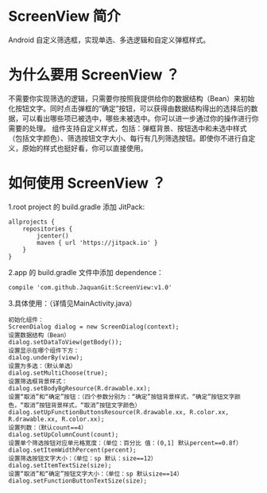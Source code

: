 # ScreenView 简介
Android 自定义筛选框，实现单选、多选逻辑和自定义弹框样式。
# 为什么要用 ScreenView ？
不需要你实现筛选的逻辑，只需要你按照我提供给你的数据结构（Bean）来初始化按钮文字。同时点击弹框的“确定”按钮，可以获得由数据结构得出的选择后的数据，可以看出哪些项已被选中，哪些未被选中。你可以进一步通过你的操作进行你需要的处理。
组件支持自定义样式，包括：弹框背景、按钮选中和未选中样式（包括文字颜色）、筛选按钮文字大小、每行有几列筛选按钮。即使你不进行自定义，原始的样式也挺好看，你可以直接使用。
# 如何使用 ScreenView ？
1.root project 的 build.gradle 添加 JitPack:
```
allprojects {
    repositories {
        jcenter()
        maven { url 'https://jitpack.io' }
    }
}
```
2.app 的 build.gradle 文件中添加 dependence：
```
compile 'com.github.JaquanGit:ScreenView:v1.0'
```
3.具体使用：（详情见MainActivity.java）
```
初始化组件：
ScreenDialog dialog = new ScreenDialog(context);
设置数据结构（Bean）
dialog.setDataToView(getBody());
设置显示在哪个组件下方：
dialog.underBy(view);
设置为多选：（默认单选）
dialog.setMultiChoose(true);
设置筛选框背景样式：
dialog.setBodyBgResource(R.drawable.xx);
设置“取消”和“确定”按钮：（四个参数分别为：“确定”按钮背景样式，“确定”按钮文字颜色，“取消”按钮背景样式，“取消”按钮文字颜色）
dialog.setUpFunctionButtonsResource(R.drawable.xx, R.color.xx, R.drawable.xx, R.color.xx);
设置列数：（默认count==4）
dialog.setUpColumnCount(count);
设置单个筛选按钮对应单元格宽度：（单位：百分比 值：(0,1] 默认percent==0.8f）
dialog.setItemWidthPercent(percent);
设置筛选按钮文字大小：（单位：sp 默认：size==12）
dialog.setItemTextSize(size);
设置“取消”和“确定”按钮文字大小：（单位：sp 默认size==14）
dialog.setFunctionButtonTextSize(size);
```
